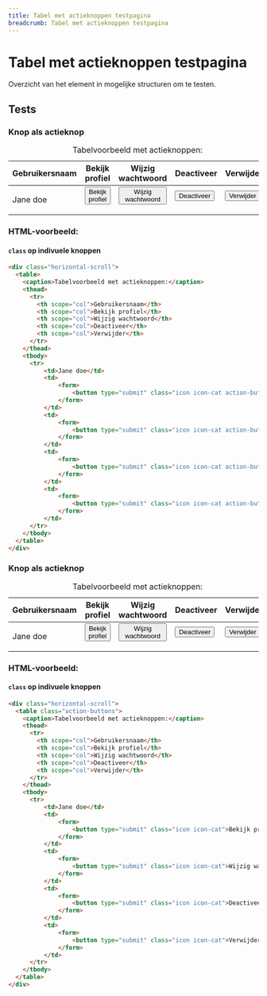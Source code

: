 ```yaml
---
title: Tabel met actieknoppen testpagina
breadcrumb: Tabel met actieknoppen testpagina
---
```


<h1 id="introduction">Tabel met actieknoppen testpagina</h1>

Overzicht van het element in mogelijke structuren om te testen.

<h2 id="tests">Tests</h2>

### Knop als actieknop

<div class="horizontal-scroll">
  <table>
    <caption> Tabelvoorbeeld met actieknoppen: </caption>
    <thead>
      <tr>
        <th scope="col">Gebruikersnaam</th>
        <th scope="col">Bekijk profiel</th>
        <th scope="col">Wijzig wachtwoord</th>
        <th scope="col">Deactiveer</th>
        <th scope="col">Verwijder</th>
      </tr>
    </thead>
    <tbody>
      <tr>
        <td>Jane doe</td>
        <td>
          <form>
            <button type="submit" class="icon icon-cat action-button">
              Bekijk profiel
            </button>
          </form>
        </td>
        <td>
          <form>
            <button type="submit" class="icon icon-cat action-button">
              Wijzig wachtwoord
            </button>
          </form>
        </td>
        <td>
          <form>
            <button type="submit" class="icon icon-cat action-button"> Deactiveer </button>
          </form>
        </td>
        <td>
          <form>
            <button type="submit" class="icon icon-cat action-button">Verwijder</button>
          </form>
        </td>
      </tr>
    </tbody>
  </table>
</div>

### HTML-voorbeeld:

#### `class` op indivuele knoppen

```html
<div class="horizontal-scroll">
  <table>
    <caption>Tabelvoorbeeld met actieknoppen:</caption>
    <thead>
      <tr>
        <th scope="col">Gebruikersnaam</th>
        <th scope="col">Bekijk profiel</th>
        <th scope="col">Wijzig wachtwoord</th>
        <th scope="col">Deactiveer</th>
        <th scope="col">Verwijder</th>
      </tr>
    </thead>
    <tbody>
      <tr>
          <td>Jane doe</td>
          <td>
              <form>
                  <button type="submit" class="icon icon-cat action-button">Bekijk profiel</button>
              </form>
          </td>
          <td>
              <form>
                  <button type="submit" class="icon icon-cat action-button">Wijzig wachtwoord</button>
              </form>
          </td>
          <td>
              <form>
                  <button type="submit" class="icon icon-cat action-button">Deactiveer</button>
              </form>
          </td>
          <td>
              <form>
                  <button type="submit" class="icon icon-cat action-button">Verwijder</button>
              </form>
          </td>
      </tr>
    </tbody>
  </table>
</div>
```

### Knop als actieknop

<div class="horizontal-scroll">
  <table class="action-buttons">
    <caption> Tabelvoorbeeld met actieknoppen: </caption>
    <thead>
      <tr>
        <th scope="col">Gebruikersnaam</th>
        <th scope="col">Bekijk profiel</th>
        <th scope="col">Wijzig wachtwoord</th>
        <th scope="col">Deactiveer</th>
        <th scope="col">Verwijder</th>
      </tr>
    </thead>
    <tbody>
      <tr>
        <td>Jane doe</td>
        <td>
          <form>
            <button type="submit" class="icon icon-cat">Bekijk profiel</button>
          </form>
        </td>
        <td>
          <form>
            <button type="submit" class="icon icon-cat">Wijzig wachtwoord</button>
          </form>
        </td>
        <td>
          <form>
            <button type="submit" class="icon icon-cat">Deactiveer</button>
          </form>
        </td>
        <td>
          <form>
            <button type="submit" class="icon icon-cat">Verwijder</button>
          </form>
        </td>
      </tr>
    </tbody>
  </table>
</div>

### HTML-voorbeeld:

#### `class` op indivuele knoppen

```html
<div class="horizontal-scroll">
  <table class="action-buttons">
    <caption>Tabelvoorbeeld met actieknoppen:</caption>
    <thead>
      <tr>
        <th scope="col">Gebruikersnaam</th>
        <th scope="col">Bekijk profiel</th>
        <th scope="col">Wijzig wachtwoord</th>
        <th scope="col">Deactiveer</th>
        <th scope="col">Verwijder</th>
      </tr>
    </thead>
    <tbody>
      <tr>
          <td>Jane doe</td>
          <td>
              <form>
                  <button type="submit" class="icon icon-cat">Bekijk profiel</button>
              </form>
          </td>
          <td>
              <form>
                  <button type="submit" class="icon icon-cat">Wijzig wachtwoord</button>
              </form>
          </td>
          <td>
              <form>
                  <button type="submit" class="icon icon-cat">Deactiveer</button>
              </form>
          </td>
          <td>
              <form>
                  <button type="submit" class="icon icon-cat">Verwijder</button>
              </form>
          </td>
      </tr>
    </tbody>
  </table>
</div>
```
